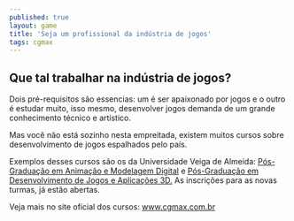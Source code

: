 ```yaml
---
published: true
layout: game
title: 'Seja um profissional da indústria de jogos'
tags: cgmax
---
```

## Que tal trabalhar na indústria de jogos?
Dois pré-requisitos são essencias: um é ser apaixonado por jogos e o outro é estudar muito, isso mesmo, desenvolver jogos demanda de um grande conhecimento técnico e artístico.

Mas você não está sozinho nesta empreitada, existem muitos cursos sobre desenvolvimento de jogos espalhados pelo país.

Exemplos desses cursos são os da Universidade Veiga de Almeida: <a href="http://www.cgmax.com.br/index.php?option=com_content&amp;task=blogcategory&amp;id=67&amp;Itemid=45">Pós-Graduação em Animação e Modelagem Digital</a>
 e <a href="http://www.cgmax.com.br/index.php?option=com_content&amp;task=blogcategory&amp;id=68&amp;Itemid=48">Pós-Graduação em Desenvolvimento de Jogos e Aplicações 3D.</a>
 As inscrições para as novas turmas, já estão abertas.

Veja mais no site oficial dos cursos: <a href="http://www.cgmax.com.br">www.cgmax.com.br</a>

